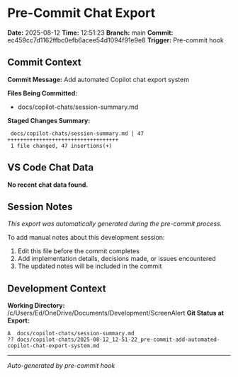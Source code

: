 # Pre-Commit Chat Export

**Date:** 2025-08-12
**Time:** 12:51:23
**Branch:** main
**Commit:** ec459cc7d1162ffbc0efb6acee54d1094f91e9e8
**Trigger:** Pre-commit hook

## Commit Context

**Commit Message:** Add automated Copilot chat export system

**Files Being Committed:**
- docs/copilot-chats/session-summary.md

**Staged Changes Summary:**
```
 docs/copilot-chats/session-summary.md | 47 +++++++++++++++++++++++++++++++++++
 1 file changed, 47 insertions(+)
```

## VS Code Chat Data

**No recent chat data found.**


## Session Notes

*This export was automatically generated during the pre-commit process.*

To add manual notes about this development session:
1. Edit this file before the commit completes
2. Add implementation details, decisions made, or issues encountered
3. The updated notes will be included in the commit

## Development Context

**Working Directory:** /c/Users/Ed/OneDrive/Documents/Development/ScreenAlert
**Git Status at Export:**
```
A  docs/copilot-chats/session-summary.md
?? docs/copilot-chats/2025-08-12_12-51-22_pre-commit-add-automated-copilot-chat-export-system.md
```

---
*Auto-generated by pre-commit hook*
